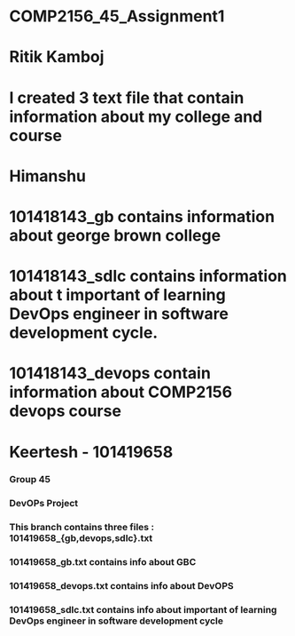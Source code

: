 # COMP2156_45_Assignment1

# Ritik Kamboj
# I created 3 text file that contain information about my college and course


# Himanshu
# 101418143_gb contains information about george brown college
# 101418143_sdlc contains information about t important of learning DevOps engineer in software development cycle.
# 101418143_devops contain information about COMP2156 devops course


# Keertesh - 101419658

### Group 45

### DevOPs Project

### This branch contains three files : 101419658\_{gb,devops,sdlc}.txt

### 101419658_gb.txt contains info about GBC

### 101419658_devops.txt contains info about DevOPS

### 101419658_sdlc.txt contains info about important of learning DevOps engineer in software development cycle
